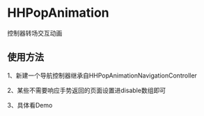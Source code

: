 # HHPopAnimation
控制器转场交互动画

## 使用方法

1、新建一个导航控制器继承自HHPopAnimationNavigationController

2、某些不需要响应手势返回的页面设置进disable数组即可

3、具体看Demo
